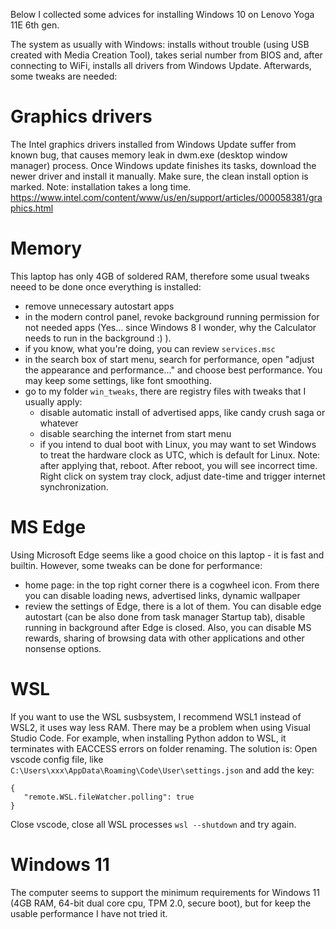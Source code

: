 Below I collected some advices for installing Windows 10 on Lenovo Yoga 11E 6th gen.

The system as usually with Windows: installs without trouble (using USB created with Media Creation Tool), takes serial number from BIOS and, after connecting to WiFi, installs all drivers from Windows Update. Afterwards, some tweaks are needed:

# Graphics drivers
The Intel graphics drivers installed from Windows Update suffer from known bug, that causes memory leak in dwm.exe (desktop window manager) process. Once Windows update finishes its tasks, download the newer driver and install it manually. Make sure, the clean install option is marked. Note: installation takes a long time.
https://www.intel.com/content/www/us/en/support/articles/000058381/graphics.html

# Memory
This laptop has only 4GB of soldered RAM, therefore some usual tweaks neeed to be done once everything is installed:
- remove unnecessary autostart apps
- in the modern control panel, revoke background running permission for not needed apps (Yes... since Windows 8 I wonder, why the Calculator needs to run in the background :) ).
- if you know, what you're doing, you can review `services.msc`
- in the search box of start menu, search for performance, open "adjust the appearance and performance..." and choose best performance. You may keep some settings, like font smoothing.
- go to my folder `win_tweaks`, there are registry files with tweaks that I usually apply:
   - disable automatic install of advertised apps, like candy crush saga or whatever
   - disable searching the internet from start menu
   - if you intend to dual boot with Linux, you may want to set Windows to treat the hardware clock as UTC, which is default for Linux. Note: after applying that, reboot. After reboot, you will see incorrect time. Right click on system tray clock, adjust date-time and trigger internet synchronization.

# MS Edge
Using Microsoft Edge seems like a good choice on this laptop - it is fast and builtin. However, some tweaks can be done for performance:
- home page: in the top right corner there is a cogwheel icon. From there you can disable loading news, advertised links, dynamic wallpaper
- review the settings of Edge, there is a lot of them. You can disable edge autostart (can be also done from task manager Startup tab), disable running in background after Edge is closed. Also, you can disable MS rewards, sharing of browsing data with other applications and other nonsense options.

# WSL
If you want to use the WSL susbsystem, I recommend WSL1 instead of WSL2, it uses way less RAM. There may be a problem when using Visual Studio Code. For example, when installing Python addon to WSL, it terminates with EACCESS errors on folder renaming. The solution is: Open vscode config file, like `C:\Users\xxx\AppData\Roaming\Code\User\settings.json` and add the key:

```
{
   "remote.WSL.fileWatcher.polling": true
}
```

Close vscode, close all WSL processes `wsl --shutdown` and try again.

# Windows 11
The computer seems to support the minimum requirements for Windows 11 (4GB RAM, 64-bit dual core cpu, TPM 2.0, secure boot), but for keep the usable performance I have not tried it.

